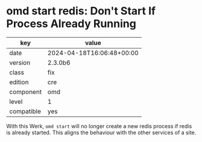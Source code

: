 [//]: # (werk v2)
# omd start redis: Don't Start If Process Already Running

key        | value
---------- | ---
date       | 2024-04-18T16:06:48+00:00
version    | 2.3.0b6
class      | fix
edition    | cre
component  | omd
level      | 1
compatible | yes

With this Werk, `omd start` will no longer create a new redis process if redis is already started.
This aligns the behaviour with the other services of a site.
